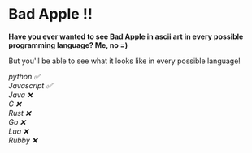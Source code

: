 # Bad Apple !!

**Have you ever wanted to see Bad Apple in ascii art in every possible programming language? 
Me, no =)**

But you'll be able to see what it looks like in every possible language! 

*python ✅* <br>
*Javascript ✅* <br>
*Java ❌* <br>
*C ❌* <br>
*Rust ❌* <br>
*Go ❌* <br>
*Lua ❌* <br>
*Rubby ❌* <br>
